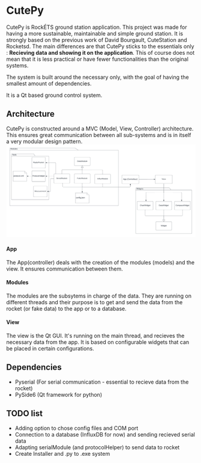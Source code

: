# CutePy

CutePy is RockÉTS ground station application. This project was made for having a more sustainable,
maintainable and simple ground station. It is strongly based on the previous work of David Bourgault,
CuteStation and Rocketsd. The main differences are that CutePy sticks to the essentials only :
**Recieving data and showing it on the application**. This of course does not mean that it is less practical
or have fewer functionalities than the original systems.

The system is built around the necessary only, with the goal of having the smallest amount of dependencies.

It is a Qt based ground control system.

## Architecture

CutePy is constructed around a MVC (Model, View, Controller) architecture. This ensures great communication between all sub-systems and is in itself a very modular design pattern.
![Architecture Diagram](Resources/CutePy.png)

#### App

The App(controller) deals with the creation of the modules (models) and the view. It ensures communication between them.

#### Modules

The modules are the subsytems in charge of the data. They are running on different threads and their purpose is to get and send the data from the rocket (or fake data) to the app or to a database.

#### View

The view is the Qt GUI. It's running on the main thread, and recieves the necessary data from the app. It is based on configurable widgets that can be placed in certain configurations.

## Dependencies

- Pyserial (For serial communication - essential to recieve data from the rocket)
- PySide6 (Qt framework for python)

## TODO list

- Adding option to chose config files and COM port
- Connection to a database (InfluxDB for now) and sending recieved serial data
- Adapting serialModule (and protocolHelper) to send data to rocket
- Create Installer and .py to .exe system
